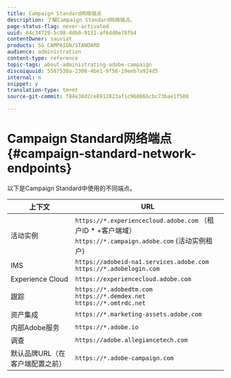 ```yaml
---
title: Campaign Standard网络端点
description: 了解Campaign Standard网络端点。
page-status-flag: never-activated
uuid: 64c34729-5c98-4db0-9131-af6dd0e78fb4
contentOwner: sauviat
products: SG_CAMPAIGN/STANDARD
audience: administration
content-type: reference
topic-tags: about-administrating-adobe-campaign
discoiquuid: 5587530a-2308-4be1-9f56-19eeb7a924d5
internal: n
snippet: y
translation-type: tm+mt
source-git-commit: f84e38d2ce8912823af1c96086bcbc73bae1f508

---
```



# Campaign Standard网络端点{#campaign-standard-network-endpoints}

以下是Campaign Standard中使用的不同端点。

| 上下文 | URL |
|--- |--- |
| 活动实例 | `https://*.experiencecloud.adobe.com` （租户ID * +客户端域）<br>`https://*.campaign.adobe.com` (活动实例租户) |
| IMS | `https://adobeid-na1.services.adobe.com`<br>`https://*.adobelogin.com` |
| Experience Cloud | `https://experiencecloud.adobe.com` |
| 跟踪 | `https://*.adobedtm.com`<br>`https://*.demdex.net`<br>`https://*.omtrdc.net` |
| 资产集成 | `https://*.marketing-assets.adobe.com` |
| 内部Adobe服务 | `https://*.adobe.io` |
| 调查 | `https://adobe.allegiancetech.com` |
| 默认品牌URL（在客户端配置之前） | `https://*.adobe-campaign.com` |

